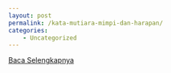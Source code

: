 ```yaml
---
layout: post
permalink: /kata-mutiara-mimpi-dan-harapan/
categories:
    - Uncategorized
---
```


[Baca Selengkapnya](/07)